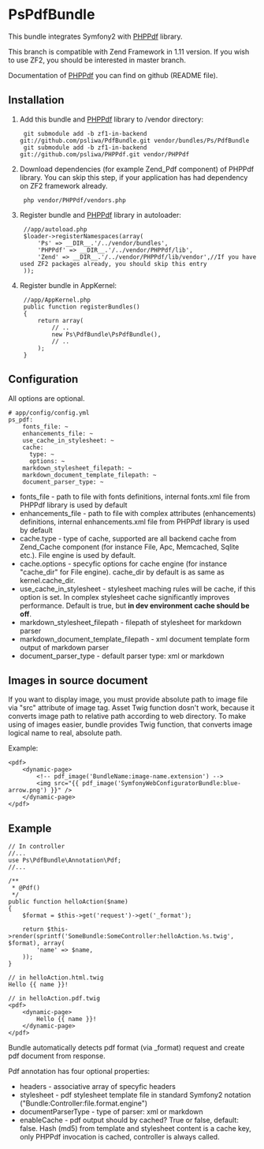 PsPdfBundle
===========

This bundle integrates Symfony2 with [PHPPdf][1] library.

This branch is compatible with Zend Framework in 1.11 version. If you wish to use ZF2, you should be interested in master branch.

Documentation of [PHPPdf][1] you can find on github (README file).

Installation
------------

  1. Add this bundle and [PHPPdf][1] library to /vendor directory:

          git submodule add -b zf1-in-backend git://github.com/psliwa/PdfBundle.git vendor/bundles/Ps/PdfBundle
          git submodule add -b zf1-in-backend git://github.com/psliwa/PHPPdf.git vendor/PHPPdf

  2. Download dependencies (for example Zend_Pdf component) of PHPPdf library. You can skip this step, if your application has had dependency on ZF2 framework already.
  
          php vendor/PHPPdf/vendors.php

  3. Register bundle and [PHPPdf][1] library in autoloader:

          //app/autoload.php
          $loader->registerNamespaces(array(
              'Ps' => __DIR__.'/../vendor/bundles',
              'PHPPdf' => __DIR__.'/../vendor/PHPPdf/lib',
              'Zend' => __DIR__.'/../vendor/PHPPdf/lib/vendor',//If you have used ZF2 packages already, you should skip this entry
          ));

  4. Register bundle in AppKernel:

          //app/AppKernel.php
          public function registerBundles()
          {
              return array(
                  // ..
                  new Ps\PdfBundle\PsPdfBundle(),
                  // ..
              );
          }

Configuration
-------------

All options are optional.

    # app/config/config.yml
    ps_pdf:
        fonts_file: ~
        enhancements_file: ~
        use_cache_in_stylesheet: ~
        cache:
          type: ~
          options: ~
        markdown_stylesheet_filepath: ~
        markdown_document_template_filepath: ~
        document_parser_type: ~

* fonts_file - path to file with fonts definitions, internal fonts.xml file from PHPPdf library is used by default
* enhancements_file - path to file with complex attributes (enhancements) definitions, internal enhancements.xml file from PHPPdf library is used by default
* cache.type - type of cache, supported are all backend cache from Zend_Cache component (for instance File, Apc, Memcached, Sqlite etc.). File engine is used by default.
* cache.options - specyfic options for cache engine (for instance "cache_dir" for File engine). cache_dir by default is as same as kernel.cache_dir.
* use_cache_in_stylesheet - stylesheet maching rules will be cache, if this option is set. In complex stylesheet cache significantly improves performance. Default is true, but **in dev environment cache should be off**.
* markdown_stylesheet_filepath - filepath of stylesheet for markdown parser
* markdown_document_template_filepath - xml document template form output of markdown parser
* document_parser_type - default parser type: xml or markdown

Images in source document
-------------------------

If you want to display image, you must provide absolute path to image file via "src" attribute of image tag. Asset Twig function dosn't work, because it converts image path to relative path according to web directory. To make using of images easier, bundle provides Twig function, that converts image logical name to real, absolute path.

Example:

    <pdf>
        <dynamic-page>
            <!-- pdf_image('BundleName:image-name.extension') -->
            <img src="{{ pdf_image('SymfonyWebConfiguratorBundle:blue-arrow.png') }}" />
        </dynamic-page>
    </pdf>

Example
-------
    // In controller
    //...
    use Ps\PdfBundle\Annotation\Pdf;
    //...
    
    /**
     * @Pdf()
     */
    public function helloAction($name)
    {
        $format = $this->get('request')->get('_format');
        
        return $this->render(sprintf('SomeBundle:SomeController:helloAction.%s.twig', $format), array(
            'name' => $name,
        ));
    }
    
    // in helloAction.html.twig
    Hello {{ name }}!
    
    // in helloAction.pdf.twig
    <pdf>
        <dynamic-page>
            Hello {{ name }}!
        </dynamic-page>
    </pdf>
    
Bundle automatically detects pdf format (via _format) request and create pdf document from response.

Pdf annotation has four optional properties:

* headers - associative array of specyfic headers
* stylesheet - pdf stylesheet template file in standard Symfony2 notation ("Bundle:Controller:file.format.engine")
* documentParserType - type of parser: xml or markdown
* enableCache - pdf output should by cached? True or false, default: false. Hash (md5) from template and stylesheet content is a cache key, only PHPPdf invocation is cached, controller is always called.

[1]: https://github.com/psliwa/PHPPdf